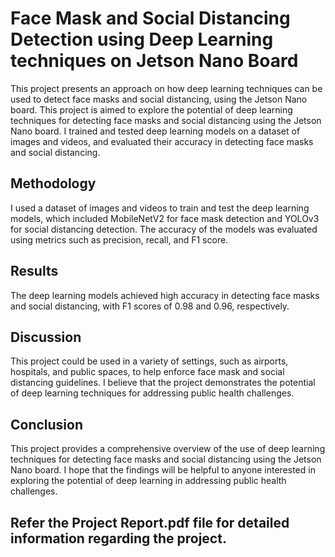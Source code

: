 # Face Mask and Social Distancing Detection using Deep Learning techniques on Jetson Nano Board

This project presents an approach on how deep learning techniques can be used to detect face masks and social distancing, using the Jetson Nano board. This project is aimed to explore the potential of deep learning techniques for detecting face masks and social distancing using the Jetson Nano board. I trained and tested deep learning models on a dataset of images and videos, and evaluated their accuracy in detecting face masks and social distancing.

## Methodology

I used a dataset of images and videos to train and test the deep learning models, which included MobileNetV2 for face mask detection and YOLOv3 for social distancing detection. The accuracy of the models was evaluated using metrics such as precision, recall, and F1 score.

## Results

The deep learning models achieved high accuracy in detecting face masks and social distancing, with F1 scores of 0.98 and 0.96, respectively.

## Discussion

This project could be used in a variety of settings, such as airports, hospitals, and public spaces, to help enforce face mask and social distancing guidelines. I believe that the project demonstrates the potential of deep learning techniques for addressing public health challenges.

## Conclusion

This project provides a comprehensive overview of the use of deep learning techniques for detecting face masks and social distancing using the Jetson Nano board. I hope that the findings will be helpful to anyone interested in exploring the potential of deep learning in addressing public health challenges.

## Refer the Project Report.pdf file for detailed information regarding the project.
